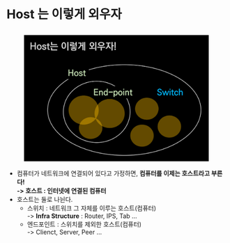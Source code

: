 # Host 는 이렇게 외우자

## &#x20;

<figure><img src="../../../.gitbook/assets/image.png" alt=""><figcaption></figcaption></figure>

* 컴퓨터가 네트워크에 연결되어 있다고 가정하면, **컴퓨터를 이제는 호스트라고 부른다!**\
  **-> 호스트 : 인터넷에 연결된 컴퓨터**
* 호스트는 둘로 나뉜다.&#x20;
  * 스위치 : 네트워크 그 자체를 이루는 호스트(컴퓨터)\
    \-> **Infra Structure** : Router, IPS, Tab ...
  * 엔드포인트 : 스위치를 제외한 호스트(컴퓨터)\
    \-> Clienct, Server, Peer ...
